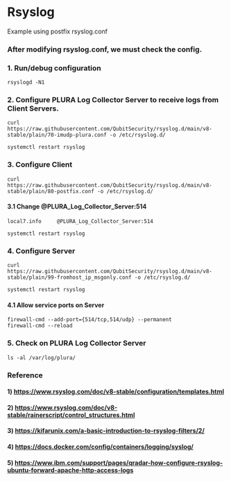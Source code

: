 # Rsyslog
Example using postfix rsyslog.conf 

### After modifying rsyslog.conf, we must check the config.

### 1. Run/debug configuration

    rsyslogd -N1

### 2. Configure PLURA Log Collector Server to receive logs from Client Servers.

    curl https://raw.githubusercontent.com/QubitSecurity/rsyslog.d/main/v8-stable/plain/70-imudp-plura.conf -o /etc/rsyslog.d/
    
    systemctl restart rsyslog

### 3. Configure Client

    curl https://raw.githubusercontent.com/QubitSecurity/rsyslog.d/main/v8-stable/plain/80-postfix.conf -o /etc/rsyslog.d/
    

#### 3.1 Change @PLURA_Log_Collector_Server:514

    local7.info     @PLURA_Log_Collector_Server:514
    
    systemctl restart rsyslog

### 4. Configure Server

    curl https://raw.githubusercontent.com/QubitSecurity/rsyslog.d/main/v8-stable/plain/99-fromhost_ip_msgonly.conf -o /etc/rsyslog.d/
    
    systemctl restart rsyslog

#### 4.1 Allow service ports on Server

    firewall-cmd --add-port={514/tcp,514/udp} --permanent
    firewall-cmd --reload

### 5. Check on PLURA Log Collector Server

    ls -al /var/log/plura/


### Reference

#### 1) https://www.rsyslog.com/doc/v8-stable/configuration/templates.html

#### 2) https://www.rsyslog.com/doc/v8-stable/rainerscript/control_structures.html

#### 3) https://kifarunix.com/a-basic-introduction-to-rsyslog-filters/2/

#### 4) https://docs.docker.com/config/containers/logging/syslog/

#### 5) https://www.ibm.com/support/pages/qradar-how-configure-rsyslog-ubuntu-forward-apache-http-access-logs
